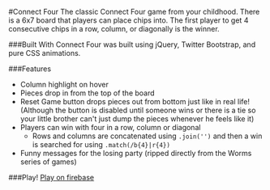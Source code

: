 #Connect Four
The classic Connect Four game from your childhood. There is a 6x7 board that players can place chips into. The first player to get 4 consecutive chips in a row, column, or diagonally is the winner.


###Built With
Connect Four was built using jQuery, Twitter Bootstrap, and pure CSS animations.

###Features
* Column highlight on hover
* Pieces drop in from the top of the board
* Reset Game button drops pieces out from bottom just like in real life! (Although the button is disabled until someone wins or there is a tie so your little brother can't just dump the pieces whenever he feels like it)
* Players can win with four in a row, column or diagonal
  * Rows and columns are concatenated using `.join('')` and then a win is searched for using `.match(/b{4}|r{4})`
* Funny messages for the losing party (ripped directly from the Worms series of games)

###Play!
[Play on firebase](https://connect-four-pm.firebaseapp.com/)
